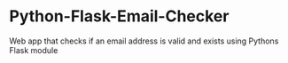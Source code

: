 # Python-Flask-Email-Checker
Web app that checks if an email address is valid and exists using Pythons Flask module
